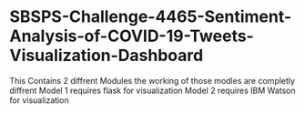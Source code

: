 # SBSPS-Challenge-4465-Sentiment-Analysis-of-COVID-19-Tweets-Visualization-Dashboard
This Contains 2 diffrent Modules 
the working of those modles are completly diffrent 
Model 1 requires flask for visualization
Model 2 requires IBM Watson for visualization 
